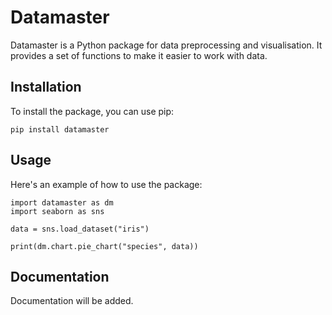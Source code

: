# Datamaster

Datamaster is a Python package for data preprocessing and visualisation. It provides a set of functions to make it easier to work with data.

## Installation

To install the package, you can use pip:

```
pip install datamaster
```

## Usage

Here's an example of how to use the package:

```
import datamaster as dm
import seaborn as sns

data = sns.load_dataset("iris")

print(dm.chart.pie_chart("species", data))
```

## Documentation

Documentation will be added.